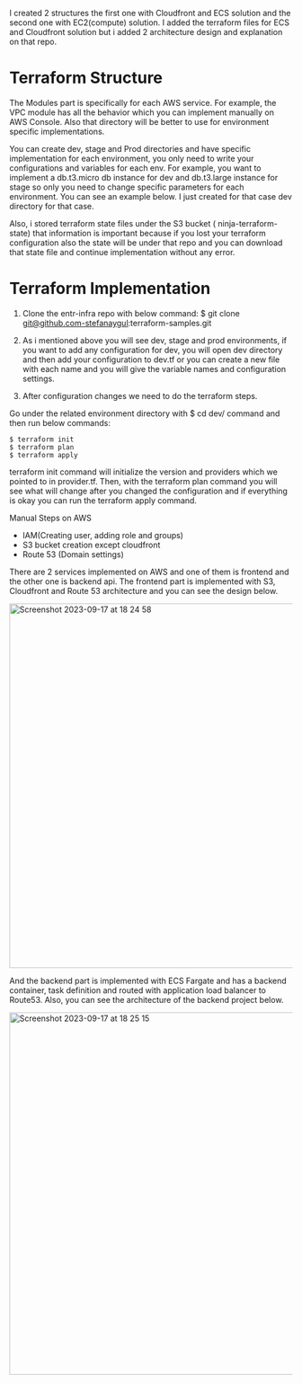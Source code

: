 I created 2 structures the first one with Cloudfront and ECS solution and the second one with EC2(compute) solution. I added the terraform files for ECS and Cloudfront solution but i added 2 architecture design and explanation on that repo.

# 

# Terraform Structure

The Modules part is specifically for each AWS service. For example, the VPC module has all the behavior which you can implement manually on AWS Console. Also that directory will be better to use for environment specific implementations. 

You can create dev, stage and Prod directories and have specific implementation for each environment, you only need to write your configurations and variables for each env. For example, you want to implement a db.t3.micro db instance for dev and db.t3.large instance for stage so only you need to change specific parameters for each environment. You can see an example below. I just created for that case dev directory for that case.

Also, i stored terraform state files under the S3 bucket ( ninja-terraform-state) that information is important because if you lost your terraform configuration also the state will be under that repo and you can download that state file and continue implementation without any error.

# Terraform Implementation

1. Clone the entr-infra repo with below command:
$ git clone git@github.com-stefanaygul:terraform-samples.git

2. As i mentioned above you will see dev, stage and prod environments, if you want to add any configuration for dev, you will open dev directory and then add your configuration to dev.tf or you can create a new file with each name and you will give the variable names and configuration settings. 

3. After configuration changes we need to do the terraform steps.

Go under the related environment directory with $ cd dev/  command and then run below commands:

    $ terraform init
	$ terraform plan
	$ terraform apply

terraform init command will initialize the version and providers which we pointed to in provider.tf. Then, with the terraform plan command you will see what will change after you changed the configuration and if everything is okay you can run the terraform apply command.


Manual Steps on AWS

- IAM(Creating user, adding role and groups)
- S3 bucket creation except cloudfront
- Route 53 (Domain settings)


There are 2 services implemented on AWS and one of them is frontend and the other one is backend api. The frontend part is implemented with S3, Cloudfront and Route 53 architecture and you can see the design below. 

<img width="649" alt="Screenshot 2023-09-17 at 18 24 58" src="https://github.com/stefanaygul/terraform-samples/assets/30243843/c4e479ed-f2c0-4932-b7dd-cffdec145f69">


And the backend part is implemented with ECS Fargate and has a backend container, task definition and routed with application load balancer to Route53. Also, you can see the architecture of the backend project below.

<img width="645" alt="Screenshot 2023-09-17 at 18 25 15" src="https://github.com/stefanaygul/terraform-samples/assets/30243843/123d08f6-d56c-4afd-8277-3a2399218d0d">


